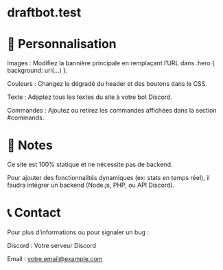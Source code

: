 # draftbot.test

# 🎨 Personnalisation

Images : Modifiez la bannière principale en remplaçant l’URL dans .hero { background: url(...) }.

Couleurs : Changez le dégradé du header et des boutons dans le CSS.

Texte : Adaptez tous les textes du site à votre bot Discord.

Commandes : Ajoutez ou retirez les commandes affichées dans la section #commands.

# 📌 Notes

Ce site est 100% statique et ne nécessite pas de backend.

Pour ajouter des fonctionnalités dynamiques (ex: stats en temps réel), il faudra intégrer un backend (Node.js, PHP, ou API Discord).

# 📞 Contact

Pour plus d’informations ou pour signaler un bug :

Discord : Votre serveur Discord

Email : votre.email@example.com
